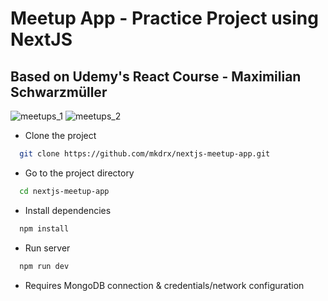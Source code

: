 # Meetup App - Practice Project using NextJS

## Based on Udemy's React Course - Maximilian Schwarzmüller
![meetups_1](https://user-images.githubusercontent.com/99738621/186026887-e7107b3c-bc6a-4b84-9512-2519d0dd5d4b.png)
![meetups_2](https://user-images.githubusercontent.com/99738621/186026898-a9e510ae-2f50-47c7-ae7b-b44517daf266.png)

- Clone the project

```bash
  git clone https://github.com/mkdrx/nextjs-meetup-app.git
```

- Go to the project directory

```bash
  cd nextjs-meetup-app
```

- Install dependencies

```bash
  npm install
```

- Run server

```bash
  npm run dev
```

- Requires MongoDB connection & credentials/network configuration
